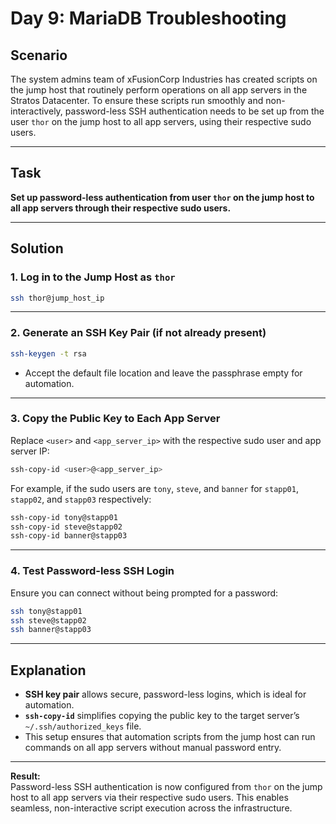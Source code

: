 # Day 9: MariaDB Troubleshooting

## Scenario

The system admins team of xFusionCorp Industries has created scripts on the jump host that routinely perform operations on all app servers in the Stratos Datacenter. To ensure these scripts run smoothly and non-interactively, password-less SSH authentication needs to be set up from the user `thor` on the jump host to all app servers, using their respective sudo users.

---

## Task

**Set up password-less authentication from user `thor` on the jump host to all app servers through their respective sudo users.**

---

## Solution

### 1. Log in to the Jump Host as `thor`

```bash
ssh thor@jump_host_ip
```

---

### 2. Generate an SSH Key Pair (if not already present)

```bash
ssh-keygen -t rsa
```
- Accept the default file location and leave the passphrase empty for automation.

---

### 3. Copy the Public Key to Each App Server

Replace `<user>` and `<app_server_ip>` with the respective sudo user and app server IP:

```bash
ssh-copy-id <user>@<app_server_ip>
```

For example, if the sudo users are `tony`, `steve`, and `banner` for `stapp01`, `stapp02`, and `stapp03` respectively:

```bash
ssh-copy-id tony@stapp01
ssh-copy-id steve@stapp02
ssh-copy-id banner@stapp03
```

---

### 4. Test Password-less SSH Login

Ensure you can connect without being prompted for a password:

```bash
ssh tony@stapp01
ssh steve@stapp02
ssh banner@stapp03
```

---

## Explanation

- **SSH key pair** allows secure, password-less logins, which is ideal for automation.
- **`ssh-copy-id`** simplifies copying the public key to the target server’s `~/.ssh/authorized_keys` file.
- This setup ensures that automation scripts from the jump host can run commands on all app servers without manual password entry.

---

**Result:**  
Password-less SSH authentication is now configured from `thor` on the jump host to all app servers via their respective sudo users. This enables seamless, non-interactive script execution across the infrastructure.
